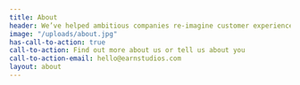 ```yaml
---
title: About
header: We’ve helped ambitious companies re-imagine customer experiences, create new models for growth and build new capabilities.
image: "/uploads/about.jpg"
has-call-to-action: true
call-to-action: Find out more about us or tell us about you
call-to-action-email: hello@earnstudios.com
layout: about
---
```


